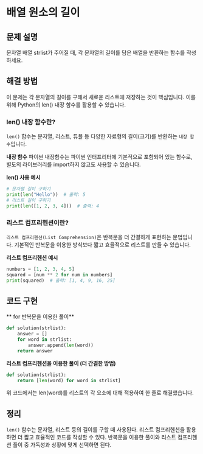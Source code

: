 # 배열 원소의 길이
## 문제 설명
문자열 배열 strlist가 주어질 때, 각 문자열의 길이를 담은 배열을 반환하는 함수를 작성하세요.

## 해결 방법
이 문제는 각 문자열의 길이를 구해서 새로운 리스트에 저장하는 것이 핵심입니다. 이를 위해 Python의 len() 내장 함수를 활용할 수 있습니다.

### len() 내장 함수란?
`len()` 함수는 문자열, 리스트, 튜플 등 다양한 자료형의 길이(크기)를 반환하는 `내장 함수`입니다.

**내장 함수**
파이썬 내장함수는 파이썬 인터프리터에 기본적으로 포함되어 있는 함수로, 별도의 라이브러리를 import하지 않고도 사용할 수 있습니다.

**len() 사용 예시**
```python
# 문자열 길이 구하기
print(len("Hello"))  # 출력: 5
# 리스트 길이 구하기
print(len([1, 2, 3, 4]))  # 출력: 4
```

### 리스트 컴프리헨션이란?
`리스트 컴프리헨션(List Comprehension)`은 반복문을 더 간결하게 표현하는 문법입니다.
기본적인 반복문을 이용한 방식보다 짧고 효율적으로 리스트를 만들 수 있습니다.

**리스트 컴프리헨션 예시**
```python
numbers = [1, 2, 3, 4, 5]
squared = [num ** 2 for num in numbers]  
print(squared)  # 출력: [1, 4, 9, 16, 25]
```

## 코드 구현
** for 반복문을 이용한 풀이** 
```python
def solution(strlist):
    answer = []
    for word in strlist:
        answer.append(len(word))
    return answer
```

**리스트 컴프리헨션을 이용한 풀이 (더 간결한 방법)**
```python
def solution(strlist):
    return [len(word) for word in strlist]
```
위 코드에서는 len(word)를 리스트의 각 요소에 대해 적용하여 한 줄로 해결했습니다.

## 정리
`len()` 함수는 문자열, 리스트 등의 길이를 구할 때 사용된다.
리스트 컴프리헨션을 활용하면 더 짧고 효율적인 코드를 작성할 수 있다.
반복문을 이용한 풀이와 리스트 컴프리헨션 풀이 중 가독성과 상황에 맞게 선택하면 된다.
